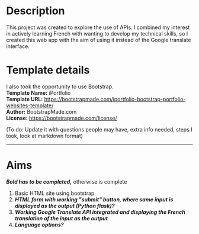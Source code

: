 # **Description**
This project was created to explore the use of APIs. I combined my interest in actively learning French with wanting to develop my technical skills, so I created this web app with the aim of using it instead of the Google translate interface.

# **Template details**
I also took the opportunity to use Bootstrap. </br>
**Template Name:** iPortfolio </br>
**Template URL:** https://bootstrapmade.com/iportfolio-bootstrap-portfolio-websites-template/ </br>
**Author:** BootstrapMade.com </br>
**License:** https://bootstrapmade.com/license/

(To do:
Update it with questions people may have, extra info needed, steps I took, look at markdown format)

------------------------------------------------------

# **Aims**
***Bold has to be completed,*** otherwise is complete

1. Basic HTML site using bootstrap
2. ***HTML form with working "submit" button, where same input is displayed as the output (Python flask)?***
3. ***Working Google Translate API integrated and displaying the French translation of the input as the output***
4. ***Language options?***